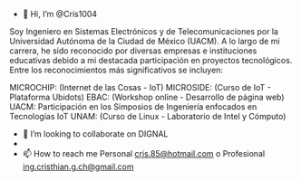 - 👋 Hi, I’m @Cris1004 

Soy Ingeniero en Sistemas Electrónicos y de Telecomunicaciones por la Universidad Autónoma de la Ciudad de México (UACM). A lo largo de mi carrera, he sido reconocido por diversas empresas e instituciones educativas debido a mi destacada participación en proyectos tecnológicos. Entre los reconocimientos más significativos se incluyen:

MICROCHIP: (Internet de las Cosas - IoT)
MICROSIDE: (Curso de IoT - Plataforma Ubidots)
EBAC: (Workshop online - Desarrollo de página web)
UACM: Participación en los Simposios de Ingeniería enfocados en Tecnologías IoT
UNAM: (Curso de Linux - Laboratorio de Intel y Cómputo)

- 💞️ I’m looking to collaborate on  DIGNAL
- 
- 📫 How to reach me Personal cris.85@hotmail.com o Profesional ing.cristhian.g.ch@gmail.com

<!---
Cris1004/Cris1004 is a ✨ special ✨ repository because its `README.md` (this file) appears on your GitHub profile.
You can click the Preview link to take a look at your changes.
--->
